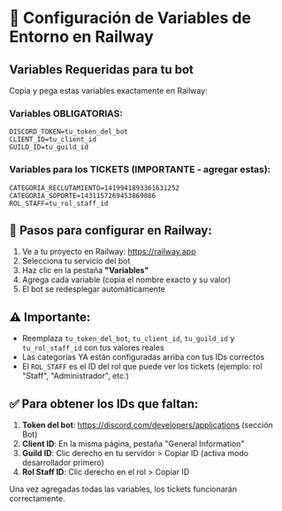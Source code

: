 # 🚂 Configuración de Variables de Entorno en Railway

## Variables Requeridas para tu bot

Copia y pega estas variables exactamente en Railway:

### Variables OBLIGATORIAS:

```
DISCORD_TOKEN=tu_token_del_bot
CLIENT_ID=tu_client_id
GUILD_ID=tu_guild_id
```

### Variables para los TICKETS (IMPORTANTE - agregar estas):

```
CATEGORIA_RECLUTAMIENTO=1419941893361631252
CATEGORIA_SOPORTE=1431157269453869086
ROL_STAFF=tu_rol_staff_id
```

## 📝 Pasos para configurar en Railway:

1. Ve a tu proyecto en Railway: https://railway.app
2. Selecciona tu servicio del bot
3. Haz clic en la pestaña **"Variables"**
4. Agrega cada variable (copia el nombre exacto y su valor)
5. El bot se redesplegar automáticamente

## ⚠️ Importante:

- Reemplaza `tu_token_del_bot`, `tu_client_id`, `tu_guild_id` y `tu_rol_staff_id` con tus valores reales
- Las categorías YA están configuradas arriba con tus IDs correctos
- El `ROL_STAFF` es el ID del rol que puede ver los tickets (ejemplo: rol "Staff", "Administrador", etc.)

## ✅ Para obtener los IDs que faltan:

1. **Token del bot**: https://discord.com/developers/applications (sección Bot)
2. **Client ID**: En la misma página, pestaña "General Information"
3. **Guild ID**: Clic derecho en tu servidor > Copiar ID (activa modo desarrollador primero)
4. **Rol Staff ID**: Clic derecho en el rol > Copiar ID

Una vez agregadas todas las variables, los tickets funcionarán correctamente.

